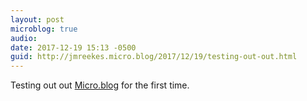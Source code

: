 ```yaml
---
layout: post
microblog: true
audio: 
date: 2017-12-19 15:13 -0500
guid: http://jmreekes.micro.blog/2017/12/19/testing-out-out.html
---
```

Testing out out [Micro.blog](micro.blog) for the first time. 
